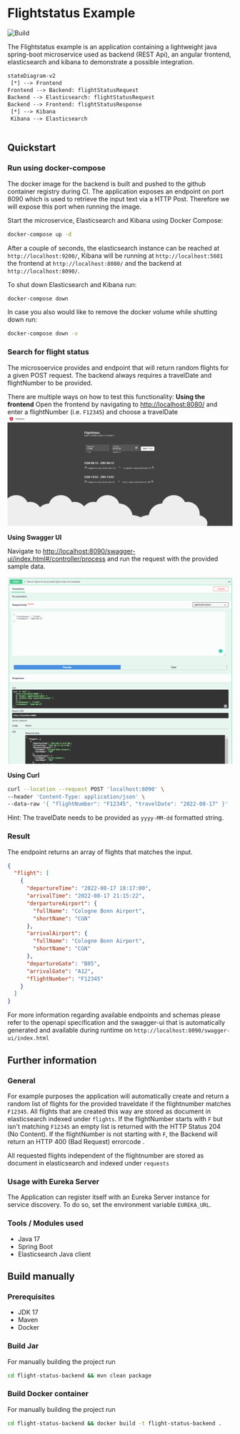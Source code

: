 # Flightstatus Example
![Build](https://github.com/JFWenisch/flight-status-example/actions/workflows/ci.yml/badge.svg)


The Flightstatus example is an application containing a lightweight java spring-boot microservice used as backend (REST Api), an angular frontend, elasticsearch and kibana to demonstrate a possible integration.

```mermaid
stateDiagram-v2
 [*] --> Frontend
Frontend --> Backend: flightStatusRequest
Backend --> Elasticsearch: flightStatusRequest
Backend --> Frontend: flightStatusResponse
 [*] --> Kibana 
 Kibana --> Elasticsearch
 
```
## Quickstart
###  Run using docker-compose

The docker image for the backend is built and pushed to the github container registry during CI. The application exposes an endpoint on port 8090 which is used to retrieve the input text via a HTTP Post. Therefore we will expose this port when running the image.


Start the microservice, Elasticsearch and Kibana using Docker Compose:
```bash 
docker-compose up -d
```
After a couple of seconds, the elasticsearch instance can be reached  at `http://localhost:9200/`, Kibana will be running at `http://localhost:5601` the frontend at `http://localhost:8080/` and the backend at `http://localhost:8090/`.


To shut down Elasticsearch and Kibana run:
```bash 
docker-compose down
```

In case you also would like to remove the docker volume while shutting down run:
```bash 
docker-compose down -v
```

### Search for flight status
The microsoervice provides and endpoint that will return random flights for a given POST request. The backend always requires a travelDate and flightNumber to be provided.

There are multiple ways on how to test this functionality: 
<strong> Using the frontend</strong>
Open the frontend by navigating to [http://localhost:8080/](http://localhost:8080) and enter a flightNumber (i.e. `F12345`) and choose a travelDate 
![frontend](./docs/img/flight-status-frontend.png)

<strong>Using Swagger UI</strong>

Navigate to [http://localhost:8090/swagger-ui/index.html#/controller/process](http://localhost:8090/swagger-ui/index.html#/controller/process) and run the request with the provided sample data.

![frontend](./docs/img/swagger-ui-sample.png)


<strong> Using Curl </strong>

```bash
curl --location --request POST 'localhost:8090' \
--header 'Content-Type: application/json' \
--data-raw '{ "flightNumber": "F12345", "travelDate": "2022-08-17" }'
```
Hint: The travelDate needs to be provided as `yyyy-MM-dd` formatted  string.

### Result
The endpoint returns an array of flights that matches the input.
```JSON
{
  "flight": [
    {
      "departureTime": "2022-08-17 18:17:00",
      "arrivalTime": "2022-08-17 21:15:22",
      "derpartureAirport": {
        "fullName": "Cologne Bonn Airport",
        "shortName": "CGN"
      },
      "arrivalAirport": {
        "fullName": "Cologne Bonn Airport",
        "shortName": "CGN"
      },
      "departureGate": "B05",
      "arrivalGate": "A12",
      "flightNumber": "F12345"
    }
  ]
}
```
 For more information regarding available endpoints and schemas please refer to the openapi specification and the swagger-ui that is automatically generated and available during runtime on `http://localhost:8090/swagger-ui/index.html`

## Further information
### General
For example purposes the application will automatically create and return a random list of flights for the provided traveldate if the flightnumber matches `F12345`. All flights that are created this way are stored as document in elasticsearch indexed under `flights`. If the flightNumber starts with `F` but isn't matching `F12345` an empty list is returned with the HTTP Status 204 (No Content). If the flightNumber is not starting with `F`, the Backend will return an HTTP 400 (Bad Request) errorcode .

All requested flights independent of the flightnumber are stored as document in elasticsearch and indexed under `requests`


### Usage with Eureka Server
The Application can register itself with an Eureka Server instance for service discovery. To do so, set the environment variable `EUREKA_URL`.
### Tools / Modules used

 * Java 17
 * Spring Boot
 * Elasticsearch Java client


## Build manually

### Prerequisites
 * JDK 17
 * Maven
 * Docker

### Build Jar
For manually building the project run
```bash 
cd flight-status-backend && mvn clean package
```

### Build Docker container
For manually building the project run
```bash 
cd flight-status-backend && docker build -t flight-status-backend .
```
